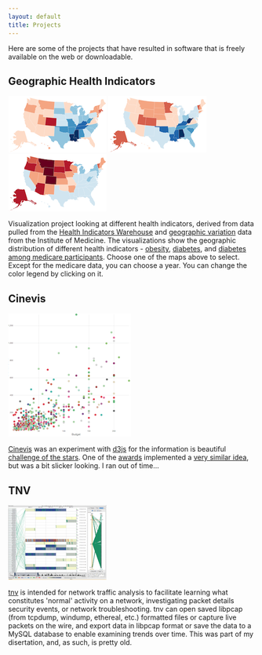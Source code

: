 ```yaml
---
layout: default
title: Projects
---
```


Here are some of the projects that have resulted in software that is freely available on the web or downloadable.

## Geographic Health Indicators

<a href="cms-geo/obesity.html">![Obesity rates](./img/cms-geo-obesity.png)</a>
<a href="cms-geo/diabetes.html">![Diabetes rates](./img/cms-geo-diabetes.png)</a>
<a href="cms-geo/diabetes-medicare.html">![Diabetes among medicare participants](./img/cms-geo-diabetes-medicare.png)</a>

Visualization project looking at different health indicators, derived from data pulled from the [Health Indicators Warehouse](http://healthindicators.gov/) and [geographic variation](http://www.iom.edu/Activities/HealthServices/GeographicVariation/Data-Resources.aspx) data from the Institute of Medicine. The visualizations show the geographic distribution of different health indicators - [obesity](cms-geo/obesity.html), [diabetes](cms-geo/diabetes.html), and [diabetes among medicare participants](cms-geo/diabetes-medicare.html). Choose one of the maps above to select. Except for the medicare data, you can choose a year. You can change the color legend by clicking on it.


## Cinevis

<a href="http://jgoodall.me/cinevis/web/">![Explore Film Budgets, Revenues and Ratings](./img/cinevis.png)</a>

[Cinevis](http://jgoodall.me/cinevis/web/) was an experiment with [d3js](http://d3js.org/) for the information is beautiful [challenge of the stars](http://www.informationisbeautifulawards.com/2012/01/challenge-of-the-stars/). One of the [awards](http://www.informationisbeautifulawards.com/2012/03/hall-of-fame-hollywood-challenge-winners/) implemented a [very similar idea](http://indexity.net/vis/hw/), but was a bit slicker looking. I ran out of time...


## TNV

<a href="http://tnv.sourceforge.net/">![tnv depicts network traffic by visualizing packets and links between local and remote hosts](./img/tnv.png)</a>

[tnv](http://tnv.sourceforge.net/) is intended for network traffic analysis to facilitate learning what constitutes 'normal' activity on a network, investigating packet details security events, or network troubleshooting. tnv can open saved libpcap (from tcpdump, windump, ethereal, etc.) formatted files or capture live packets on the wire, and export data in libpcap format or save the data to a MySQL database to enable examining trends over time. This was part of my disertation, and, as such, is pretty old.